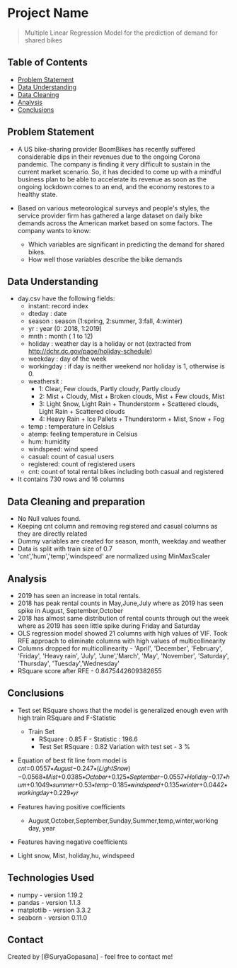 # Project Name
> Multiple Linear Regression Model for the prediction of demand for shared bikes

## Table of Contents
* [Problem Statement](#Problem-Statement)
* [Data Understanding](#data-understandin)
* [Data Cleaning](#data-cleaning)
* [Analysis](#analysis)
* [Conclusions](#conclusions)

<!-- You can include any other section that is pertinent to your problem -->

## Problem Statement
- A US bike-sharing provider BoomBikes has recently suffered considerable dips in their revenues due to the ongoing Corona pandemic. The company is finding it very difficult to sustain in the current market scenario. So, it has decided to come up with a mindful business plan to be able to accelerate its revenue as soon as the ongoing lockdown comes to an end, and 		the economy restores to a healthy state. 
- Based on various meteorological surveys and people's styles, the service provider firm has gathered a large dataset on daily bike demands across the American market based on some factors. The company wants to know:

  - Which variables are significant in predicting the demand for shared bikes.
  - How well those variables describe the bike demands

## Data Understanding
- day.csv have the following fields:
	- instant: record index
	- dteday : date
	- season : season (1:spring, 2:summer, 3:fall, 4:winter)
	- yr : year (0: 2018, 1:2019)
	- mnth : month ( 1 to 12)
	- holiday : weather day is a holiday or not (extracted from http://dchr.dc.gov/page/holiday-schedule)
	- weekday : day of the week
	- workingday : if day is neither weekend nor holiday is 1, otherwise is 0.
	+ weathersit : 
		- 1: Clear, Few clouds, Partly cloudy, Partly cloudy
		- 2: Mist + Cloudy, Mist + Broken clouds, Mist + Few clouds, Mist
		- 3: Light Snow, Light Rain + Thunderstorm + Scattered clouds, Light Rain + Scattered clouds
		- 4: Heavy Rain + Ice Pallets + Thunderstorm + Mist, Snow + Fog
	- temp : temperature in Celsius
	- atemp: feeling temperature in Celsius
	- hum: humidity
	- windspeed: wind speed
	- casual: count of casual users
	- registered: count of registered users
	- cnt: count of total rental bikes including both casual and registered
- It contains 730 rows and 16 columns

## Data Cleaning and preparation
- No Null values found.
- Keeping cnt column and removing registered and casual columns as they are directly related
- Dummy variables are created for season, month, weekday and weather
- Data is split with train size of 0.7
- 'cnt','hum','temp','windspeed' are normalized using MinMaxScaler

## Analysis
- 2019 has seen an increase in total rentals.
- 2018 has peak rental counts in May,June,July where as 2019 has seen spike in August, September,October
- 2018 has almost same distribution of rental counts through out the week where as 2019 has seen little spike during Friday and Saturday
- OLS regression model showed 21 columns with high values of VIF. Took RFE approach to eliminate columns with high values of multicollinearity
- Columns dropped for multicollinearity - 'April', 'December', 'February', 'Friday', 'Heavy rain', 'July', 'June','March', 'May', 'November', 'Saturday', 'Thursday', 'Tuesday','Wednesday'
- RSquare score after RFE - 0.8475442609382655
  
## Conclusions
- Test set RSquare shows that the model is generalized enough even with high train RSquare and F-Statistic
  - Train Set
    - RSquare : 0.85
      F - Statistic : 196.6
    - Test Set
      RSquare : 0.82
      Variation with test set - 3 %
- Equation of best fit line from model is
  𝑐𝑛𝑡=0.0557∗𝐴𝑢𝑔𝑢𝑠𝑡−0.247∗(𝐿𝑖𝑔ℎ𝑡𝑆𝑛𝑜𝑤)−0.0568∗𝑀𝑖𝑠𝑡+0.0385∗𝑂𝑐𝑡𝑜𝑏𝑒𝑟+0.125∗𝑆𝑒𝑝𝑡𝑒𝑚𝑏𝑒𝑟−0.0557∗𝐻𝑜𝑙𝑖𝑑𝑎𝑦−0.17∗ℎ𝑢𝑚+0.1049∗𝑠𝑢𝑚𝑚𝑒𝑟+0.53∗𝑡𝑒𝑚𝑝−0.185∗𝑤𝑖𝑛𝑑𝑠𝑝𝑒𝑒𝑑+0.135∗𝑤𝑖𝑛𝑡𝑒𝑟+0.0442∗𝑤𝑜𝑟𝑘𝑖𝑛𝑔𝑑𝑎𝑦+0.229∗𝑦𝑟

- Features having positive coefficients
    - August,October,September,Sunday,Summer,temp,winter,working day, year
- Features having negative coefficients
- Light snow, Mist, holiday,hu, windspeed


## Technologies Used
- numpy - version 1.19.2
- pandas - version 1.1.3
- matplotlib - version 3.3.2
- seaborn - version 0.11.0


## Contact
Created by [@SuryaGopasana] - feel free to contact me!
